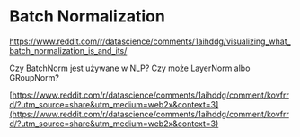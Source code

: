 # Batch Normalization




https://www.reddit.com/r/datascience/comments/1aihddg/visualizing_what_batch_normalization_is_and_its/

Czy BatchNorm jest używane w NLP? Czy może LayerNorm albo GRoupNorm?

  

[https://www.reddit.com/r/datascience/comments/1aihddg/comment/kovfrrd/?utm_source=share&utm_medium=web2x&context=3](https://www.reddit.com/r/datascience/comments/1aihddg/comment/kovfrrd/?utm_source=share&utm_medium=web2x&context=3)